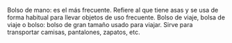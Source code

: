 Bolso de mano: es el más frecuente. Refiere al que tiene asas 
y se usa de forma habitual para llevar objetos de uso frecuente. 
Bolso de viaje, bolsa de viaje o bolso: bolso de gran tamaño
usado para viajar. Sirve para transportar camisas, pantalones, zapatos, etc.
